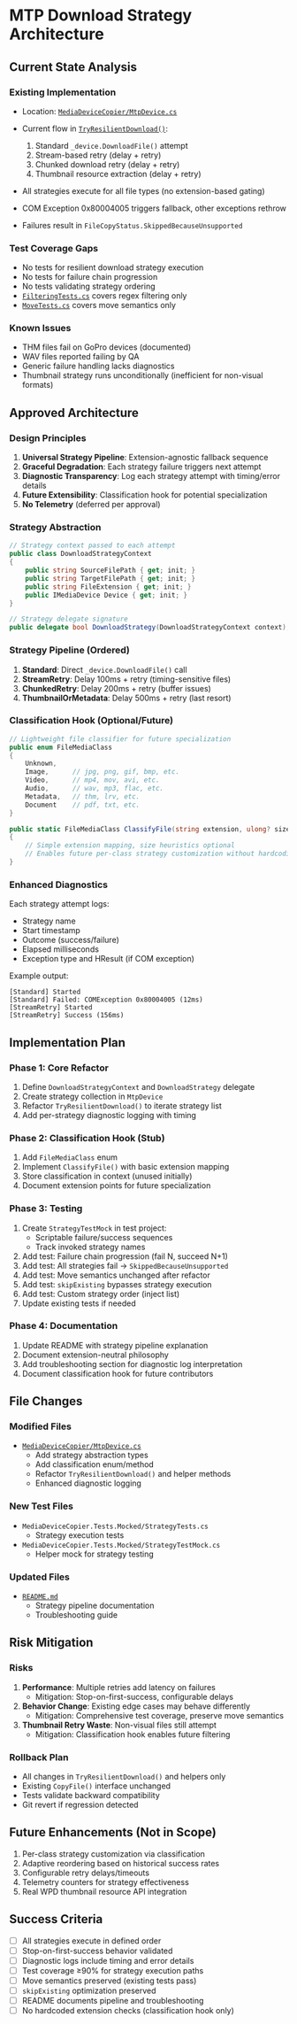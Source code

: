 # MTP Download Strategy Architecture

## Current State Analysis

### Existing Implementation
- Location: [`MediaDeviceCopier/MtpDevice.cs`](MediaDeviceCopier/MtpDevice.cs:361)
- Current flow in [`TryResilientDownload()`](MediaDeviceCopier/MtpDevice.cs:361):
  1. Standard `_device.DownloadFile()` attempt
  2. Stream-based retry (delay + retry)
  3. Chunked download retry (delay + retry)
  4. Thumbnail resource extraction (delay + retry)
  
- All strategies execute for all file types (no extension-based gating)
- COM Exception 0x80004005 triggers fallback, other exceptions rethrow
- Failures result in `FileCopyStatus.SkippedBecauseUnsupported`

### Test Coverage Gaps
- No tests for resilient download strategy execution
- No tests for failure chain progression
- No tests validating strategy ordering
- [`FilteringTests.cs`](MediaDeviceCopier.Tests.Mocked/FilteringTests.cs:108) covers regex filtering only
- [`MoveTests.cs`](MediaDeviceCopier.Tests.Mocked/MoveTests.cs:9) covers move semantics only

### Known Issues
- THM files fail on GoPro devices (documented)
- WAV files reported failing by QA
- Generic failure handling lacks diagnostics
- Thumbnail strategy runs unconditionally (inefficient for non-visual formats)

## Approved Architecture

### Design Principles
1. **Universal Strategy Pipeline**: Extension-agnostic fallback sequence
2. **Graceful Degradation**: Each strategy failure triggers next attempt
3. **Diagnostic Transparency**: Log each strategy attempt with timing/error details
4. **Future Extensibility**: Classification hook for potential specialization
5. **No Telemetry** (deferred per approval)

### Strategy Abstraction

```csharp
// Strategy context passed to each attempt
public class DownloadStrategyContext
{
    public string SourceFilePath { get; init; }
    public string TargetFilePath { get; init; }
    public string FileExtension { get; init; }
    public IMediaDevice Device { get; init; }
}

// Strategy delegate signature
public delegate bool DownloadStrategy(DownloadStrategyContext context);
```

### Strategy Pipeline (Ordered)

1. **Standard**: Direct `_device.DownloadFile()` call
2. **StreamRetry**: Delay 100ms + retry (timing-sensitive files)
3. **ChunkedRetry**: Delay 200ms + retry (buffer issues)
4. **ThumbnailOrMetadata**: Delay 500ms + retry (last resort)

### Classification Hook (Optional/Future)

```csharp
// Lightweight file classifier for future specialization
public enum FileMediaClass
{
    Unknown,
    Image,      // jpg, png, gif, bmp, etc.
    Video,      // mp4, mov, avi, etc.
    Audio,      // wav, mp3, flac, etc.
    Metadata,   // thm, lrv, etc.
    Document    // pdf, txt, etc.
}

public static FileMediaClass ClassifyFile(string extension, ulong? size = null)
{
    // Simple extension mapping, size heuristics optional
    // Enables future per-class strategy customization without hardcoding
}
```

### Enhanced Diagnostics

Each strategy attempt logs:
- Strategy name
- Start timestamp
- Outcome (success/failure)
- Elapsed milliseconds
- Exception type and HResult (if COM exception)

Example output:
```
[Standard] Started
[Standard] Failed: COMException 0x80004005 (12ms)
[StreamRetry] Started
[StreamRetry] Success (156ms)
```

## Implementation Plan

### Phase 1: Core Refactor
1. Define `DownloadStrategyContext` and `DownloadStrategy` delegate
2. Create strategy collection in `MtpDevice`
3. Refactor `TryResilientDownload()` to iterate strategy list
4. Add per-strategy diagnostic logging with timing

### Phase 2: Classification Hook (Stub)
1. Add `FileMediaClass` enum
2. Implement `ClassifyFile()` with basic extension mapping
3. Store classification in context (unused initially)
4. Document extension points for future specialization

### Phase 3: Testing
1. Create `StrategyTestMock` in test project:
   - Scriptable failure/success sequences
   - Track invoked strategy names
2. Add test: Failure chain progression (fail N, succeed N+1)
3. Add test: All strategies fail → `SkippedBecauseUnsupported`
4. Add test: Move semantics unchanged after refactor
5. Add test: `skipExisting` bypasses strategy execution
6. Add test: Custom strategy order (inject list)
7. Update existing tests if needed

### Phase 4: Documentation
1. Update README with strategy pipeline explanation
2. Document extension-neutral philosophy
3. Add troubleshooting section for diagnostic log interpretation
4. Document classification hook for future contributors

## File Changes

### Modified Files
- [`MediaDeviceCopier/MtpDevice.cs`](MediaDeviceCopier/MtpDevice.cs:1)
  - Add strategy abstraction types
  - Add classification enum/method
  - Refactor `TryResilientDownload()` and helper methods
  - Enhanced diagnostic logging

### New Test Files
- `MediaDeviceCopier.Tests.Mocked/StrategyTests.cs`
  - Strategy execution tests
- `MediaDeviceCopier.Tests.Mocked/StrategyTestMock.cs`
  - Helper mock for strategy testing

### Updated Files
- [`README.md`](README.md:1)
  - Strategy pipeline documentation
  - Troubleshooting guide

## Risk Mitigation

### Risks
1. **Performance**: Multiple retries add latency on failures
   - Mitigation: Stop-on-first-success, configurable delays
2. **Behavior Change**: Existing edge cases may behave differently
   - Mitigation: Comprehensive test coverage, preserve move semantics
3. **Thumbnail Retry Waste**: Non-visual files still attempt
   - Mitigation: Classification hook enables future filtering

### Rollback Plan
- All changes in `TryResilientDownload()` and helpers only
- Existing `CopyFile()` interface unchanged
- Tests validate backward compatibility
- Git revert if regression detected

## Future Enhancements (Not in Scope)

1. Per-class strategy customization via classification
2. Adaptive reordering based on historical success rates
3. Configurable retry delays/timeouts
4. Telemetry counters for strategy effectiveness
5. Real WPD thumbnail resource API integration

## Success Criteria

- [ ] All strategies execute in defined order
- [ ] Stop-on-first-success behavior validated
- [ ] Diagnostic logs include timing and error details
- [ ] Test coverage ≥90% for strategy execution paths
- [ ] Move semantics preserved (existing tests pass)
- [ ] `skipExisting` optimization preserved
- [ ] README documents pipeline and troubleshooting
- [ ] No hardcoded extension checks (classification hook only)